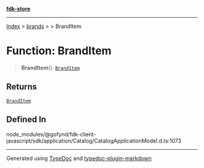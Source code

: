 [**fdk-store**](../../../README.md)
***

[Index](../../../API.md) > [brands](../../README.md) > [<internal>](../README.md) > BrandItem

# Function: BrandItem

> **BrandItem**(): [`BrandItem`](../type-aliases/type-alias.BrandItem.md)

## Returns

[`BrandItem`](../type-aliases/type-alias.BrandItem.md)

## Defined In

node\_modules/@gofynd/fdk-client-javascript/sdk/application/Catalog/CatalogApplicationModel.d.ts:1073

***
Generated using [TypeDoc](https://typedoc.org/) and [typedoc-plugin-markdown](https://www.npmjs.com/package/typedoc-plugin-markdown)
